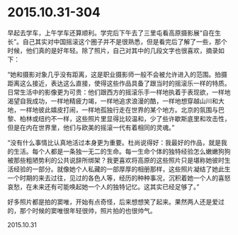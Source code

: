 2015.10.31-304
==============
早起去学车，上午学车还算顺利。学完后下午去了三里屯看高原摄影展“自在生长”。自己其实对中国摇滚这个圈子并不是很熟悉，但是看完后了解了一些，那个时候，他们真的是好年轻。除了照片，自己对其中的几段文字也很喜欢，摘录如下：

“她和摄影对象几乎没有距离，这是职业摄影师一般不会被允许进入的范围。拍摄距离这么接近，表达这么直接，使得这些作品具备了跟当时的摇滚乐一样的特质。日常生活中的影像更为可贵：他们跟西方的摇滚乐手一样地执着于表现欲，一样地渴望自我成功，一样地精疲力竭，一样地追求浪漫的酷，一样地想穿越山川和大地，一样地彼此嬉皮打闹，一样地孤独行走在世界的某个地方。北京的氛围与巴黎、柏林或纽约不一样，这些照片里显得比较温和，少了些许歇斯底里和攻击性，但是在内在世界里，他们与欧美的摇滚一代有着相同的灵魂。”

“没有什么事情比认真地活过本身更为重要。杜尚说得好：我最好的作品，就是我的生活。每个人都是一条独一无二的生命。每一生命个体的独特经验怎么嫩嫩狗狗被那些粗陋势利的公共说辞所绑架？我更喜欢将高原的这些照片只是堪称她彼时生活经验的一部分。就像她个人私藏的一部厚厚的相册那样，这些照片凝结了她此生一个时期的来去过往，见过的各色人等，经历的种种事况，沉积着她一个人的喜怒哀愁，在未来还有可能唤起她一个人的独特记忆。这其实已经足够了。”

好多照片都是拍的窦唯，开始有点奇怪，后来想想笑了起来。果然两人还是爱过的，那个时候的窦唯很年轻很帅，照片拍的也很帅气。

2015.10.31
